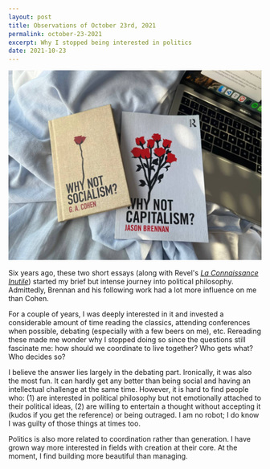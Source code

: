 ```yaml
---
layout: post
title: Observations of October 23rd, 2021
permalink: october-23-2021
excerpt: Why I stopped being interested in politics
date: 2021-10-23
---
```


![Why not socialism? by G.A. Cohen and Why not capitalism? by Jason Brennan](images/2021-10-23-why-not-socialism-capitalism.jpg)

Six years ago, these two short essays (along with Revel's [*La Connaissance Inutile*](https://www.goodreads.com/book/show/3334422-la-connaissance-inutile)) started my brief but intense journey into political philosophy. Admittedly, Brennan and his following work had a lot more influence on me than Cohen. 

For a couple of years, I was deeply interested in it and invested a considerable amount of time reading the classics, attending conferences when possible, debating (especially with a few beers on me), etc. Rereading these made me wonder why I stopped doing so since the questions still fascinate me: how should we coordinate to live together? Who gets what? Who decides so?

I believe the answer lies largely in the debating part. Ironically, it was also the most fun. It can hardly get any better than being social and having an intellectual challenge at the same time. However, it is hard to find people who: (1) are interested in political philosophy but not emotionally attached to their political ideas, (2) are willing to entertain a thought without accepting it (kudos if you get the reference) or being outraged.  I am no robot; I do know I was guilty of those things at times too. 

Politics is also more related to coordination rather than generation. I have grown way more interested in fields with creation at their core. At the moment, I find building more beautiful than managing.